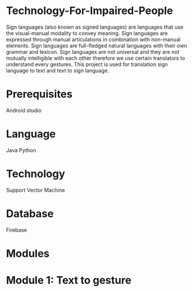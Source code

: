 # Technology-For-Impaired-People

Sign languages (also known as signed languages) are languages that use the visual-manual modality to convey meaning. Sign languages are expressed through manual articulations in combination with non-manual elements. Sign languages are full-fledged natural languages with their own grammar and lexicon. Sign languages are not universal and they are not mutually intelligible with each other therefore we use certain translators to understand every gestures. This project is used for translation sign language to text and text to sign language.

# Prerequisites

Android studio

# Language

Java 
Python

# Technology

Support Vector Machine

# Database

Firebase

# Modules

<h1>Module 1: Text to gesture</h1>

